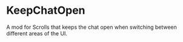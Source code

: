 KeepChatOpen
==============

A mod for Scrolls that keeps the chat open when switching between different areas of the UI.

